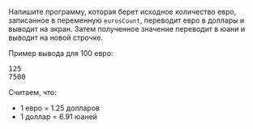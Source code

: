 
Напишите программу, которая берет исходное количество евро, записанное в переменную `eurosCount`, переводит евро в доллары и выводит на экран. Затем полученное значение переводит в юани и выводит на новой строчке.

Пример вывода для 100 евро:

<pre class='hexlet-basics-output'>
125
7500
</pre>

Считаем, что:
- 1 евро = 1.25 долларов
- 1 доллар = 6.91 юаней

